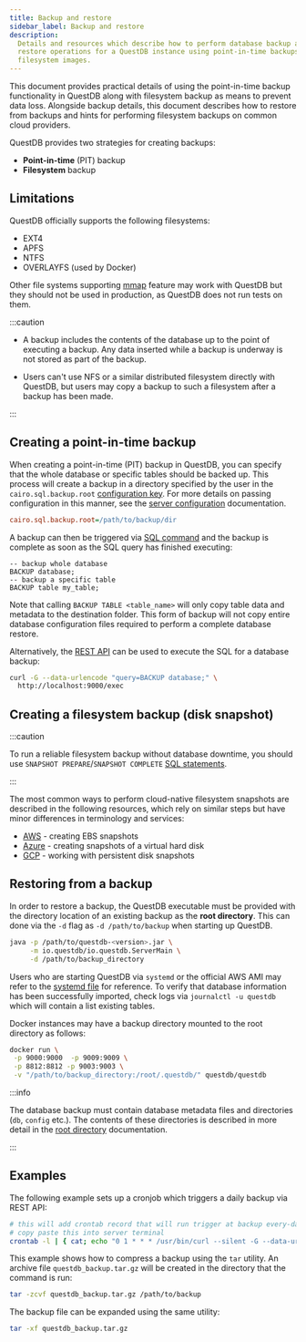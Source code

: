 ```yaml
---
title: Backup and restore
sidebar_label: Backup and restore
description:
  Details and resources which describe how to perform database backup and
  restore operations for a QuestDB instance using point-in-time backups and
  filesystem images.
---
```


This document provides practical details of using the point-in-time backup
functionality in QuestDB along with filesystem backup as means to prevent data
loss. Alongside backup details, this document describes how to restore from
backups and hints for performing filesystem backups on common cloud providers.

QuestDB provides two strategies for creating backups:

- **Point-in-time** (PIT) backup
- **Filesystem** backup

## Limitations

QuestDB officially supports the following filesystems:

- EXT4
- APFS
- NTFS
- OVERLAYFS (used by Docker)

Other file systems supporting
[mmap](https://man7.org/linux/man-pages/man2/mmap.2.html) feature may work with
QuestDB but they should not be used in production, as QuestDB does not run tests
on them.

:::caution

- A backup includes the contents of the database up to the point of executing a
backup. Any data inserted while a backup is underway is not stored as part of
the backup.

- Users can't use NFS or a similar distributed filesystem directly with QuestDB,
  but users may copy a backup to such a filesystem after a backup has been made.

:::

## Creating a point-in-time backup

When creating a point-in-time (PIT) backup in QuestDB, you can specify that the
whole database or specific tables should be backed up. This process will create
a backup in a directory specified by the user in the `cairo.sql.backup.root`
[configuration key](/docs/reference/configuration). For more details on passing
configuration in this manner, see the
[server configuration](/docs/concept/root-directory-structure#serverconf)
documentation.

```ini title="/path/to/server.conf"
cairo.sql.backup.root=/path/to/backup/dir
```

A backup can then be triggered via [SQL command](/docs/reference/sql/backup) and
the backup is complete as soon as the SQL query has finished executing:

```questdb-sql
-- backup whole database
BACKUP database;
-- backup a specific table
BACKUP table my_table;
```

Note that calling `BACKUP TABLE <table_name>` will only copy table data and
metadata to the destination folder. This form of backup will not copy entire
database configuration files required to perform a complete database restore.

Alternatively, the [REST API](/docs/reference/api/rest#exec---execute-queries)
can be used to execute the SQL for a database backup:

```bash title="Backing up a database via curl"
curl -G --data-urlencode "query=BACKUP database;" \
  http://localhost:9000/exec
```

## Creating a filesystem backup (disk snapshot)

:::caution

To run a reliable filesystem backup without database downtime, you should use
`SNAPSHOT PREPARE`/`SNAPSHOT COMPLETE`
[SQL statements](/docs/reference/sql/snapshot).

:::

The most common ways to perform cloud-native filesystem snapshots are described
in the following resources, which rely on similar steps but have minor
differences in terminology and services:

- [AWS](https://docs.aws.amazon.com/AWSEC2/latest/UserGuide/ebs-creating-snapshot.html) -
  creating EBS snapshots
- [Azure](https://docs.microsoft.com/en-us/azure/virtual-machines/snapshot-copy-managed-disk?tabs=portal) -
  creating snapshots of a virtual hard disk
- [GCP](https://cloud.google.com/compute/docs/disks/create-snapshots) - working
  with persistent disk snapshots

## Restoring from a backup

In order to restore a backup, the QuestDB executable must be provided with the
directory location of an existing backup as the **root directory**. This can
done via the `-d` flag as `-d /path/to/backup` when starting up QuestDB.

```bash
java -p /path/to/questdb-<version>.jar \
     -m io.questdb/io.questdb.ServerMain \
     -d /path/to/backup_directory
```

Users who are starting QuestDB via `systemd` or the official AWS AMI may refer
to the
[systemd file](https://github.com/questdb/questdb/blob/master/pkg/ami/marketplace/assets/systemd.service#L21)
for reference. To verify that database information has been successfully
imported, check logs via `journalctl -u questdb` which will contain a list
existing tables.

Docker instances may have a backup directory mounted to the root directory as
follows:

```bash
docker run \
 -p 9000:9000  -p 9009:9009 \
 -p 8812:8812 -p 9003:9003 \
 -v "/path/to/backup_directory:/root/.questdb/" questdb/questdb
```

:::info

The database backup must contain database metadata files and directories (`db`,
`config` etc.). The contents of these directories is described in more detail in
the [root directory](/docs/concept/root-directory-structure) documentation.

:::

## Examples

The following example sets up a cronjob which triggers a daily backup via REST
API:

```bash
# this will add crontab record that will run trigger at backup every-day at 01:00 AM
# copy paste this into server terminal
crontab -l | { cat; echo "0 1 * * * /usr/bin/curl --silent -G --data-urlencode 'query=BACKUP database;' http://localhost:9000/exec &>/dev/null"; } | crontab -
```

This example shows how to compress a backup using the `tar` utility. An archive
file `questdb_backup.tar.gz` will be created in the directory that the command
is run:

```bash
tar -zcvf questdb_backup.tar.gz /path/to/backup
```

The backup file can be expanded using the same utility:

```bash
tar -xf questdb_backup.tar.gz
```
